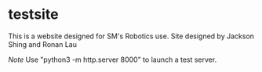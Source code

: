 # testsite
This is a website designed for SM's Robotics use.
Site designed by Jackson Shing and Ronan Lau
 
*Note* 
Use "python3 -m http.server 8000" to launch a test server.